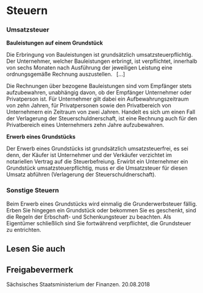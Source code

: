 # Steuern

### Umsatzsteuer

**Bauleistungen auf einem Grundstück**

Die Erbringung von Bauleistungen ist grundsätzlich umsatzsteuerpflichtig. Der Unternehmer, welcher Bauleistungen erbringt, ist verpflichtet, innerhalb von sechs Monaten nach Ausführung der jeweiligen Leistung eine ordnungsgemäße Rechnung auszustellen.  [...]

Die Rechnungen über bezogene Bauleistungen sind vom Empfänger stets aufzubewahren, unabhängig davon, ob der Empfänger Unternehmer oder Privatperson ist. Für Unternehmer gilt dabei ein Aufbewahrungszeitraum von zehn Jahren, für Privatpersonen sowie den Privatbereich von Unternehmern ein Zeitraum von zwei Jahren. Handelt es sich um einen Fall der Verlagerung der Steuerschuldnerschaft, ist eine Rechnung auch für den Privatbereich eines Unternehmers zehn Jahre aufzubewahren.

**Erwerb eines Grundstücks**

Der Erwerb eines Grundstücks ist grundsätzlich umsatzsteuerfrei, es sei denn, der Käufer ist Unternehmer und der Verkäufer verzichtet im notariellen Vertrag auf die Steuerbefreiung. Erwirbt ein Unternehmer ein Grundstück umsatzsteuerpflichtig, muss er die Umsatzsteuer für diesen Umsatz abführen (Verlagerung der Steuerschuldnerschaft).

### Sonstige Steuern

Beim Erwerb eines Grundstücks wird einmalig die Grunderwerbsteuer fällig. Erben Sie hingegen ein Grundstück oder bekommen Sie es geschenkt, sind die Regeln der Erbschaft- und Schenkungsteuer zu beachten. Als Eigentümer schließlich sind Sie fortwährend verpflichtet, die Grundsteuer zu entrichten.

## Lesen Sie auch

## Freigabevermerk

Sächsisches Staatsministerium der Finanzen. 20.08.2018
